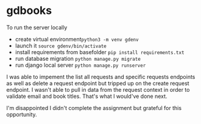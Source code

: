 # gdbooks

To run the server locally
- create virtual environment`python3 -m venv gdenv`
- launch it `source gdenv/bin/activate`
- install requirements from basefolder `pip install requirements.txt`
- run database migration `python manage.py migrate`
- run django local server `python manage.py runserver`


I was able to impement the list all requests and specific requests endpoints as well as delete a request endpoint but tripped up on the create request endpoint. I wasn't able to pull in data from the request context in order to validate email and book titles. That's what I would've done next.

I'm disappointed I didn't complete the assignment but grateful for this opportunity.